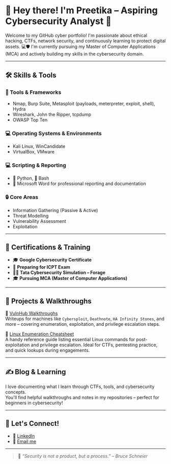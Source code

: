# 👋 Hey there! I'm Preetika – Aspiring Cybersecurity Analyst 🔐

Welcome to my GitHub cyber portfolio! I'm passionate about ethical hacking, CTFs, network security, and continuously learning to protect digital assets. 
💻🛡️ I'm currently pursuing my Master of Computer Applications (MCA) and actively building my skills in the cybersecurity domain.

---

## 🛠️ Skills & Tools

### 🧰 Tools & Frameworks
- Nmap, Burp Suite, Metasploit (payloads, meterpreter, exploit, shell), Hydra
- Wireshark, John the Ripper, tcpdump
- OWASP Top Ten

### 💻 Operating Systems & Environments
- Kali Linux, WinCandidate
- VirtualBox, VMware

### 💻 Scripting & Reporting
- 🐍 Python, 🐚 Bash
- 📄 Microsoft Word for professional reporting and documentation

### 🔒 Core Areas
- Information Gathering (Passive & Active)
- Threat Modelling
- Vulnerability Assessment
- Exploitation
---

## 💼 Certifications & Training
- 🎓 **Google Cybersecurity Certificate**
- 📘 **Preparing for ICPT Exam**
- 🧑‍💻 **Tata Cybersecurity Simulation – Forage**
- 🎓 **Pursuing MCA (Master of Computer Applications)**

---

## 🧠 Projects & Walkthroughs

📂 [VulnHub Walkthroughs](#)  
Writeups for machines like `Cybersploit`, `Deathnote`, `HA Infinity Stones`, and more – covering enumeration, exploitation, and privilege escalation steps.

📜 [Linux Enumeration Cheatsheet](https://github.com/preetika-cyber/linux-enum-cheatsheet/blob/main/README.md)  
A handy reference guide listing essential Linux commands for post-exploitation and privilege escalation. Ideal for CTFs, pentesting practice, and quick lookups during engagements.

---

## ✍️ Blog & Learning

I love documenting what I learn through CTFs, tools, and cybersecurity concepts.  
You'll find helpful walkthroughs and notes in my repositories – perfect for beginners in cybersecurity!

---

## 🔗 Let's Connect!
- 💼 [LinkedIn](https://www.linkedin.com/in/preetika-rastogi-b54049243/) 
- 📧 [Email me](mailto:preetikarastogi9@gmail.com)

---

> 🧩 _“Security is not a product, but a process.” – Bruce Schneier_
